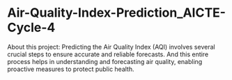 # Air-Quality-Index-Prediction_AICTE-Cycle-4
About this project:
        Predicting the Air Quality Index (AQI) involves several crucial steps to ensure accurate and reliable forecasts. And this entire process helps in understanding and forecasting air quality, enabling proactive measures to protect public health.
